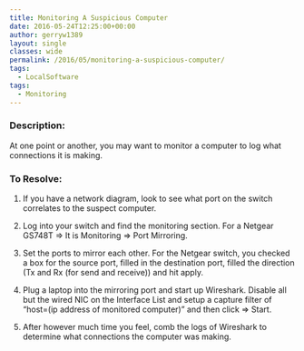 ```yaml
---
title: Monitoring A Suspicious Computer
date: 2016-05-24T12:25:00+00:00
author: gerryw1389
layout: single
classes: wide
permalink: /2016/05/monitoring-a-suspicious-computer/
tags:
  - LocalSoftware
tags:
  - Monitoring
---
```

<!--more-->

### Description:

At one point or another, you may want to monitor a computer to log what connections it is making.

### To Resolve:

1. If you have a network diagram, look to see what port on the switch correlates to the suspect computer.

2. Log into your switch and find the monitoring section. For a Netgear GS748T => It is Monitoring => Port Mirroring.

3. Set the ports to mirror each other. For the Netgear switch, you checked a box for the source port, filled in the destination port, filled the direction (Tx and Rx (for send and receive)) and hit apply.

4. Plug a laptop into the mirroring port and start up Wireshark. Disable all but the wired NIC on the Interface List and setup a capture filter of &#8220;host=(ip address of monitored computer)&#8221; and then click => Start.

5. After however much time you feel, comb the logs of Wireshark to determine what connections the computer was making.
